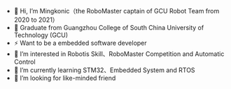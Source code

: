 - 👋 Hi, I’m Mingkonic（the RoboMaster captain of GCU Robot Team from 2020 to 2021）
- 🌱 Graduate from Guangzhou College of South China University of Technology (GCU)
- ⚡ Want to be a embedded software developer
- 👀 I’m interested in Robotis Skill、RoboMaster Competition and Automatic Control
- 🌱 I’m currently learning STM32、Embedded System and RTOS
- 💞️ I’m looking for like-minded friend


<!---
RMing-Wugxi/RMing-Wugxi is a ✨ special ✨ repository because its `README.md` (this file) appears on your GitHub profile.
You can click the Preview link to take a look at your changes.
--->
